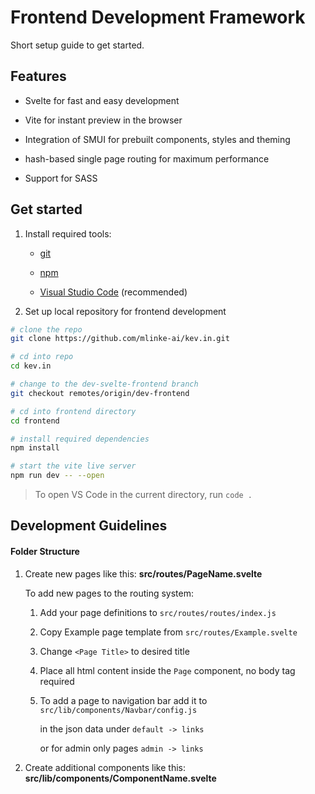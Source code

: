 # Frontend Development Framework

Short setup guide to get started.

## Features

- Svelte for fast and easy development

- Vite for instant preview in the browser

- Integration of SMUI for prebuilt components, styles and theming

- hash-based single page routing for maximum performance

- Support for SASS

## Get started

1. Install required tools:
   
   - [git](https://github.com/git-guides/install-git)
   
   - [npm](https://docs.npmjs.com/downloading-and-installing-node-js-and-npm)
   
   - [Visual Studio Code](https://code.visualstudio.com/download) (recommended)

2. Set up local repository for frontend development

```bash
# clone the repo
git clone https://github.com/mlinke-ai/kev.in.git

# cd into repo
cd kev.in 

# change to the dev-svelte-frontend branch
git checkout remotes/origin/dev-frontend

# cd into frontend directory
cd frontend

# install required dependencies
npm install

# start the vite live server
npm run dev -- --open
```

> To open VS Code in the current directory, run `code .` 



## Development Guidelines

#### Folder Structure

1. Create new pages like this: **src/routes/PageName.svelte**
   
   To add new pages to the routing system:
   
   1. Add your page definitions to `src/routes/routes/index.js`
   2. Copy Example page template from `src/routes/Example.svelte`
   3. Change `<Page Title>` to desired title
   4. Place all html content inside the `Page` component, no body tag required
   5. To add a page to navigation bar add it to `src/lib/components/Navbar/config.js`
      
      in the json data under `default -> links` 
      
      or for admin only pages `admin -> links`
   
   

2. Create additional components like this: **src/lib/components/ComponentName.svelte**
   
   
